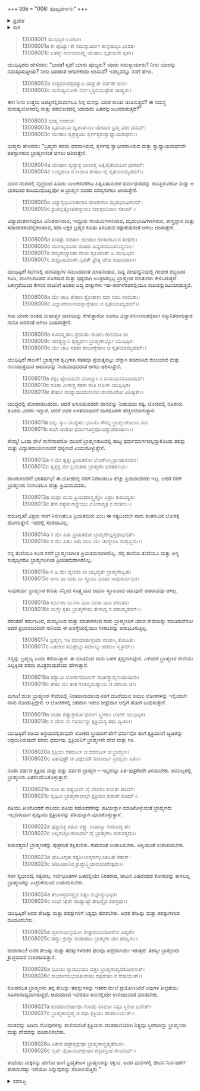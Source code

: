 +++
title = "008: ಪೂಜ್ಯವರ್ಣನಃ"
+++

<details><summary>ಪ್ರವೇಶ</summary>


।।   ಓಂ ಓಂ ನಮೋ ನಾರಾಯಣಾಯ।।   ಶ್ರೀ ವೇದವ್ಯಾಸಾಯ ನಮಃ ।।

ಶ್ರೀ ಕೃಷ್ಣದ್ವೈಪಾಯನ ವೇದವ್ಯಾಸ ವಿರಚಿತ  

**ಶ್ರೀ ಮಹಾಭಾರತ**

**ಅನುಶಾಸನ ಪರ್ವ**

**ದಾನಧರ್ಮ ಪರ್ವ**

**ಅಧ್ಯಾಯ 8**


</details>

<details><summary>ಸಾರ</summary>

“ನೀನು ಯಾರಂತಾಗಲು ಬಯಸುತ್ತೀಯೆ? ಯಾರನ್ನು ಪೂಜಿಸುತ್ತೀಯೆ?” ಎಂದು ಯುಧಿಷ್ಠಿರನು ಕೇಳಲು ಭೀಷ್ಮನು  ತಾನು ಬ್ರಾಹ್ಮಣರಂತಾಗಲು ಬಯಸುತ್ತೇನೆ ಮತ್ತು ಬ್ರಾಹ್ಮಣರನ್ನು ಪೂಜಿಸುತ್ತೇನೆ ಎನ್ನುವುದು (1-28).


</details>


> 13008001 ಯುಧಿಷ್ಠಿರ ಉವಾಚ।  
13008001a ಕೇ ಪೂಜ್ಯಾಃ ಕೇ ನಮಸ್ಕಾರ್ಯಾಃ ಕಾನ್ನಮಸ್ಯಸಿ ಭಾರತ।  
13008001c ಏತನ್ಮೇ ಸರ್ವಮಾಚಕ್ಷ್ವ ಯೇಷಾಂ ಸ್ಪೃಹಯಸೇ ನೃಪ।।

ಯುಧಿಷ್ಠಿರನು ಹೇಳಿದನು: “ಭಾರತ! ನೃಪ! ಯಾರು ಪೂಜ್ಯರು? ಯಾರು ನಮಸ್ಕಾರ್ಯರು? ನೀನು ಯಾರನ್ನು ನಮಸ್ಕರಿಸುತ್ತೀಯೆ? ನೀನು ಯಾರಂತೆ ಆಗಬೇಕೆಂದು ಆಶಿಸುವೆ? ಇವೆಲ್ಲವನ್ನೂ ನನಗೆ ಹೇಳು.

> 13008002a ಉತ್ತಮಾಪದ್ಗತಸ್ಯಾಪಿ ಯತ್ರ ತೇ ವರ್ತತೇ ಮನಃ।  
13008002c ಮನುಷ್ಯಲೋಕೇ ಸರ್ವಸ್ಮಿನ್ಯದಮುತ್ರೇಹ ಚಾಪ್ಯುತ।।

ಈಗ ನೀನು ಉತ್ತಮ ಆಪತ್ತಿನಲ್ಲಿರುವಾಗಲೂ ನಿನ್ನ ಮನಸ್ಸು ಯಾರ ಕುರಿತು ಚಿಂತಿಸುತ್ತದೆ? ಈ ಸಮಸ್ತ ಮನುಷ್ಯಲೋಕದಲ್ಲಿ ಮತ್ತು ಪರಲೋಕದಲ್ಲಿ ಯಾವುದು ಹಿತವನ್ನುಂಟುಮಾಡುತ್ತದೆ?”

> 13008003 ಭೀಷ್ಮ ಉವಾಚ।  
13008003a ಸ್ಪೃಹಯಾಮಿ ದ್ವಿಜಾತೀನಾಂ ಯೇಷಾಂ ಬ್ರಹ್ಮ ಪರಂ ಧನಮ್।  
13008003c ಯೇಷಾಂ ಸ್ವಪ್ರತ್ಯಯಃ ಸ್ವರ್ಗಸ್ತಪಃಸ್ವಾಧ್ಯಾಯಸಾಧನಃ।।

ಭೀಷ್ಮನು ಹೇಳಿದನು: “ಬ್ರಹ್ಮವೇ ಪರಮ ಧನವಾಗಿರುವ, ಸ್ವರ್ಗವು ಸ್ವಾಧೀನವಾಗಿರುವ ಮತ್ತು ಸ್ವಾಧ್ಯಾಯಸಾಧನವೇ ತಪಸ್ಸಾಗಿರುವ ಬ್ರಾಹ್ಮಣನಂತೆ ಆಗಲು ಆಶಿಸುತ್ತೇನೆ.

> 13008004a ಯೇಷಾಂ ವೃದ್ಧಾಶ್ಚ ಬಾಲಾಶ್ಚ ಪಿತೃಪೈತಾಮಹೀಂ ಧುರಮ್।  
13008004c ಉದ್ವಹಂತಿ ನ ಸೀದಂತಿ ತೇಷಾಂ ವೈ ಸ್ಪೃಹಯಾಮ್ಯಹಮ್।।

ಯಾರ ವಂಶದಲ್ಲಿ ವೃದ್ಧರಿಂದ ಹಿಡಿದು ಬಾಲಕರವರೆಗೂ ಪಿತೃಪಿತಾಮಹರ ಧರ್ಮಧುರವನ್ನು ಹೊತ್ತಿರುವರೋ ಮತ್ತು ಆ ಭಾರದಿಂದ ಕುಸಿಯುವುದಿಲ್ಲವೋ ಆ ಬ್ರಾಹ್ಮಣ ವಂಶದ ಸದಸ್ಯನಾಗಲು ಆಶಿಸುತ್ತೇನೆ.

> 13008005a ವಿದ್ಯಾಸ್ವಭಿವಿನೀತಾನಾಂ ದಾಂತಾನಾಂ ಮೃದುಭಾಷಿಣಾಮ್।  
13008005c ಶ್ರುತವೃತ್ತೋಪಪನ್ನಾನಾಂ ಸದಾಕ್ಷರವಿದಾಂ ಸತಾಮ್।।

ವಿದ್ಯಾವಂತರಾಗಿದ್ದರೂ ವಿನೀತರಾಗಿರುವ, ಇಂದ್ರಿಯ ಸಂಯಮಿಗಳಾಗಿರುವ, ಮೃದುಭಾಷಿಗಳಾಗಿರುವ, ಶಾಸ್ತ್ರಜ್ಞಾನ ಮತ್ತು ಸದಾಚಾರಸಂಪನ್ನರಾಗಿರುವ, ಸದಾ ಅಕ್ಷರ ಬ್ರಹ್ಮನ ಕುರಿತು ತಿಳಿದಿರುವ ಸತ್ಪುರುಷರಂತೆ ಆಗಲು ಆಶಿಸುತ್ತೇನೆ.

> 13008006a ಸಂಸತ್ಸು ವದತಾಂ ಯೇಷಾಂ ಹಂಸಾನಾಮಿವ ಸಂಘಶಃ।  
13008006c ಮಂಗಲ್ಯರೂಪಾ ರುಚಿರಾ ದಿವ್ಯಜೀಮೂತನಿಃಸ್ವನಾಃ।।  
13008007a ಸಮ್ಯಗುಚ್ಚಾರಿತಾ ವಾಚಃ ಶ್ರೂಯಂತೇ ಹಿ ಯುಧಿಷ್ಠಿರ।  
13008007c ಶುಶ್ರೂಷಮಾಣೇ ನೃಪತೌ ಪ್ರೇತ್ಯ ಚೇಹ ಸುಖಾವಹಾಃ।।

ಯುಧಿಷ್ಠಿರ! ಸಭೆಗಳಲ್ಲಿ ಹಂಸಪಕ್ಷಿಗಳ ಸಮೂಹದಂತೆ ಮಾತನಾಡುವ, ದಿವ್ಯ ಮೇಘಧ್ವನಿಯಲ್ಲಿ ಗಂಭೀರ ಶಬ್ಧದಿಂದ ಕೂಡಿ, ಮಂಗಲರೂಪದ ಸೊಗಸಾದ ಮತ್ತು ಸ್ಪಷ್ಟವಾಗಿ ಉಚ್ಚರಿಸಲ್ಪಟ್ಟ ಬ್ರಾಹ್ಮಣರ ಮಾತುಗಳು ಕೇಳಿಬರುತ್ತವೆ. ಏಕಾಗ್ರತೆಯಿಂದ ಕೇಳುವ ರಾಜನಿಗೆ ಅಂತಹ ದಿವ್ಯ ವಾಕ್ಕುಗಳು ಇಹ-ಪರಗಳೆರಡರಲ್ಲಿಯೂ ಸುಖವನ್ನುಂಟುಮಾಡುತ್ತವೆ.

> 13008008a ಯೇ ಚಾಪಿ ತೇಷಾಂ ಶ್ರೋತಾರಃ ಸದಾ ಸದಸಿ ಸಂಮತಾಃ।  
13008008c ವಿಜ್ಞಾನಗುಣಸಂಪನ್ನಾಸ್ತೇಷಾಂ ಚ ಸ್ಪೃಹಯಾಮ್ಯಹಮ್।।

ಸದಾ ಯಾರು ಅಂತಹ ಮಹಾತ್ಮರ ವಾಣಿಯನ್ನು ಕೇಳುತ್ತಾರೋ ಅವರೂ ವಿಜ್ಞಾನಗುಣಸಂಪನ್ನರಾಗಿ ಸನ್ಮಾನಿತರಾಗುತ್ತಾರೆ. ನಾನೂ ಅವರಂತೆ ಆಗಲು ಬಯಸುತ್ತೇನೆ.

> 13008009a ಸುಸಂಸ್ಕೃತಾನಿ ಪ್ರಯತಾಃ ಶುಚೀನಿ ಗುಣವಂತಿ ಚ।  
13008009c ದದತ್ಯನ್ನಾನಿ ತೃಪ್ತ್ಯರ್ಥಂ ಬ್ರಾಹ್ಮಣೇಭ್ಯೋ ಯುಧಿಷ್ಠಿರ।  
13008009e ಯೇ ಚಾಪಿ ಸತತಂ ರಾಜಂಸ್ತೇಷಾಂ ಚ ಸ್ಪೃಹಯಾಮ್ಯಹಮ್।।

ಯುಧಿಷ್ಠಿರ! ರಾಜನ್! ಬ್ರಾಹ್ಮಣರ ತೃಪ್ತಿಗಾಗಿ ಸತತವೂ ಪ್ರಯತ್ನಪಟ್ಟು ಚೆನ್ನಾಗಿ ತಯಾರಿಸಿದ ಶುಚಿಯಾದ ಮತ್ತು ಗುಣಯುಕ್ತವಾದ ಆಹಾರವನ್ನು ನೀಡುವಂಥವರಂತೆ ಆಗಲು ಆಶಿಸುತ್ತೇನೆ.

> 13008010a ಶಕ್ಯಂ ಹ್ಯೇವಾಹವೇ ಯೋದ್ಧುಂ ನ ದಾತುಮನಸೂಯಿತಮ್।  
13008010c ಶೂರಾ ವೀರಾಶ್ಚ ಶತಶಃ ಸಂತಿ ಲೋಕೇ ಯುಧಿಷ್ಠಿರ।  
13008010e ತೇಷಾಂ ಸಂಖ್ಯಾಯಮಾನಾನಾಂ ದಾನಶೂರೋ ವಿಶಿಷ್ಯತೇ।।

ಯುದ್ಧದಲ್ಲಿ ಹೋರಾಡಬಹುದು. ಆದರೆ ಅಸೂಯೆಪಡದೇ ದಾನವನ್ನು ನೀಡುವುದು ಕಷ್ಟ. ಲೋಕದಲ್ಲಿ ನೂರಾರು ಶೂರರು ವೀರರು ಇದ್ದಾರೆ. ಆದರೆ ಅವರ ಅಳತೆಮಾಡಿದರೆ ದಾನಶೂರರೇ ಹೆಚ್ಚಿನವರಾಗುತ್ತಾರೆ.

> 13008011a ಧನ್ಯಃ ಸ್ಯಾಂ ಯದ್ಯಹಂ ಭೂಯಃ ಸೌಮ್ಯ ಬ್ರಾಹ್ಮಣಕೋಽಪಿ ವಾ।  
13008011c ಕುಲೇ ಜಾತೋ ಧರ್ಮಗತಿಸ್ತಪೋವಿದ್ಯಾಪರಾಯಣಃ।।

ಸೌಮ್ಯ! ಒಂದು ವೇಳೆ ನಾನೇನಾದರೋ ಮುಂದೆ ಬ್ರಾಹ್ಮಣಕುಲದಲ್ಲಿ ಹುಟ್ಟಿ ಧರ್ಮಮಾರ್ಗದಲ್ಲಿದ್ದುಕೊಂಡು ತಪಸ್ಸು ಮತ್ತು ವಿದ್ಯಾಪರಾಯಣನಾದರೆ ಧನ್ಯನಾದೆ ಎಂದುಕೊಳ್ಳುತ್ತೇನೆ.

> 13008012a ನ ಮೇ ತ್ವತ್ತಃ ಪ್ರಿಯತರೋ ಲೋಕೇಽಸ್ಮಿನ್ಪಾಂಡುನಂದನ।  
13008012c ತ್ವತ್ತಶ್ಚ ಮೇ ಪ್ರಿಯತರಾ ಬ್ರಾಹ್ಮಣಾ ಭರತರ್ಷಭ।।

ಪಾಂಡುನಂದನ! ಭರತರ್ಷಭ! ಈ ಲೋಕದಲ್ಲಿ ನನಗೆ ನಿನಗಿಂತಲೂ ಹೆಚ್ಚು ಪ್ರಿಯರಾದವರು ಇಲ್ಲ. ಆದರೆ ನನಗೆ ಬ್ರಾಹ್ಮಣರು ನಿನಗಿಂತಲೂ ಹೆಚ್ಚು ಪ್ರಿಯರಾದವರು.

> 13008013a ಯಥಾ ಮಮ ಪ್ರಿಯತರಾಸ್ತ್ವತ್ತೋ ವಿಪ್ರಾಃ ಕುರೂದ್ವಹ।  
13008013c ತೇನ ಸತ್ಯೇನ ಗಚ್ಚೇಯಂ ಲೋಕಾನ್ಯತ್ರ ಸ ಶಂತನುಃ।।

ಕುರೂದ್ವಹ! ವಿಪ್ರರು ನನಗೆ ನಿನಗಿಂತಲೂ ಪ್ರಿಯತಮರು ಎಂಬ ಈ ಸತ್ಯದಿಂದಲೇ ನಾನು ಶಂತನುವಿನ ಲೋಕಕ್ಕೆ ಹೋಗುತ್ತೇನೆ. ಇದರಲ್ಲಿ ಸಂಶಯವಿಲ್ಲ.

> 13008014a ನ ಮೇ ಪಿತಾ ಪ್ರಿಯತರೋ ಬ್ರಾಹ್ಮಣೇಭ್ಯಸ್ತಥಾಭವತ್।  
13008014c ನ ಮೇ ಪಿತುಃ ಪಿತಾ ವಾಪಿ ಯೇ ಚಾನ್ಯೇಽಪಿ ಸುಹೃಜ್ಜನಾಃ।।

ನನ್ನ ತಂದೆಯೂ ಕೂಡ ನನಗೆ ಬ್ರಾಹ್ಮಣರಿಗಿಂತ ಪ್ರಿಯತಮನಾಗಿರಲಿಲ್ಲ. ನನ್ನ ತಂದೆಯ ತಂದೆಯೂ ಮತ್ತು ಅನ್ಯ ಸುಹೃಜ್ಜನರೂ ಬ್ರಾಹ್ಮಣರಿಗಿಂತ ಪ್ರಿಯತಮರಾಗಿರಲಿಲ್ಲ.

> 13008015a ನ ಹಿ ಮೇ ವೃಜಿನಂ ಕಿಂ ಚಿದ್ವಿದ್ಯತೇ ಬ್ರಾಹ್ಮಣೇಷ್ವಿಹ।  
13008015c ಅಣು ವಾ ಯದಿ ವಾ ಸ್ಥೂಲಂ ವಿದಿತಂ ಸಾಧುಕರ್ಮಭಿಃ।।

ಸಾಧುಕರ್ಮಿ ಬ್ರಾಹ್ಮಣರ ಕುರಿತು ನನ್ನಿಂದ ಸೂಕ್ಷ್ಮವಾದ ಅಥವಾ ಸ್ಥೂಲವಾದ ಯಾವುದೇ ಅಪರಾಧವೂ ಆಗಿಲ್ಲ.

> 13008016a ಕರ್ಮಣಾ ಮನಸಾ ವಾಪಿ ವಾಚಾ ವಾಪಿ ಪರಂತಪ।  
13008016c ಯನ್ಮೇ ಕೃತಂ ಬ್ರಾಹ್ಮಣೇಷು ತೇನಾದ್ಯ ನ ತಪಾಮ್ಯಹಮ್।।

ಪರಂತಪ! ಕರ್ಮದಿಂದ, ಮನಸ್ಸಿನಿಂದ ಮತ್ತು ಮಾತುಗಳಿಂದ ನಾನು ಬ್ರಾಹ್ಮಣರಿಗೆ ಯಾವ ಸೇವೆಯನ್ನು ಮಾಡಿರುವೆನೋ ಅದರ ಪ್ರಭಾವದಿಂದಲೇ ನಾನಿಂದು ಈ ಅವಸ್ಥೆಯಲ್ಲಿಯೂ ಸಂಕಟವನ್ನು ಅನುಭವಿಸುತ್ತಿಲ್ಲ.

> 13008017a ಬ್ರಹ್ಮಣ್ಯ ಇತಿ ಮಾಮಾಹುಸ್ತಯಾ ವಾಚಾಸ್ಮಿ ತೋಷಿತಃ।  
13008017c ಏತದೇವ ಪವಿತ್ರೇಭ್ಯಃ ಸರ್ವೇಭ್ಯಃ ಪರಮಂ ಸ್ಮೃತಮ್।।

ನನ್ನನ್ನು ಬ್ರಹ್ಮಣ್ಯ ಎಂದು ಕರೆಯುತ್ತಾರೆ. ಈ ಮಾತಿನಿಂದ ನಾನು ಬಹಳ ತೃಪ್ತನಾಗಿದ್ದೇನೆ. ಏಕೆಂದರೆ ಬ್ರಾಹ್ಮಣರ ಸೇವೆಯೇ ಎಲ್ಲಕ್ಕಿಂತ ಪರಮ ಪವಿತ್ರವಾದುದೆಂದು ಹೇಳುತ್ತಾರೆ.

> 13008018a ಪಶ್ಯಾಮಿ ಲೋಕಾನಮಲಾನ್ ಶುಚೀನ್ಬ್ರಾಹ್ಮಣಯಾಯಿನಃ।  
13008018c ತೇಷು ಮೇ ತಾತ ಗಂತವ್ಯಮಹ್ನಾಯ ಚ ಚಿರಾಯ ಚ।।

ಮಗೂ! ಶುಚೀ ಬ್ರಾಹ್ಮಣರ ಸೇವೆಯಲ್ಲಿ ನಿರತನಾದುದರಿಂದ ನನಗೆ ದೊರೆಯುವ ಅಮಲ ಲೋಕಗಳನ್ನು ಇಲ್ಲಿಂದಲೇ ನಾನು ನೋಡುತ್ತಿದ್ದೇನೆ. ಆ ಲೋಕಗಳಲ್ಲಿ ಚಿರವಾಗಿ ಇರಲು ಶೀಘ್ರವಾಗಿ ಅಲ್ಲಿಗೆ ಹೋಗ ಬಯಸುತ್ತೇನೆ.

> 13008019a ಯಥಾ ಪತ್ಯಾಶ್ರಯೋ ಧರ್ಮಃ ಸ್ತ್ರೀಣಾಂ ಲೋಕೇ ಯುಧಿಷ್ಠಿರ।  
13008019c ಸ ದೇವಃ ಸಾ ಗತಿರ್ನಾನ್ಯಾ ಕ್ಷತ್ರಿಯಸ್ಯ ತಥಾ ದ್ವಿಜಾಃ।।

ಯುಧಿಷ್ಠಿರ! ಪತಿಯ ಅಶ್ರಯದಲ್ಲಿರುವುದೇ ಲೋಕದ ಸ್ತ್ರೀಯರಿಗೆ ಹೇಗೆ ಧರ್ಮವೋ ಹಾಗೆ ಕ್ಷತ್ರಿಯನಿಗೆ ದ್ವಿಜರನ್ನು ಆಶ್ರಯಿಸಿರುವುದೇ ಪರಮ ಧರ್ಮವು. ಕ್ಷತ್ರಿಯನಿಗೆ ಬ್ರಾಹ್ಮಣನೇ ದೇವ ಮತ್ತು ಗತಿ.

> 13008020a ಕ್ಷತ್ರಿಯಃ ಶತವರ್ಷೀ ಚ ದಶವರ್ಷೀ ಚ ಬ್ರಾಹ್ಮಣಃ।  
13008020c ಪಿತಾಪುತ್ರೌ ಚ ವಿಜ್ಞೇಯೌ ತಯೋರ್ಹಿ ಬ್ರಾಹ್ಮಣಃ ಪಿತಾ।।

ನೂರು ವರ್ಷದ ಕ್ಷತ್ರಿಯ ಮತ್ತು ಹತ್ತು ವರ್ಷದ ಬ್ರಾಹ್ಮಣ – ಇಬ್ಬರನ್ನೂ ಪಿತ-ಪುತ್ರರೆಂದೇ ತಿಳಿಯಬೇಕು. ಅವರಿಬ್ಬರಲ್ಲಿ ಬ್ರಾಹ್ಮಣನು ಪಿತನೆಂದೆನಿಸಿಕೊಳ್ಳುತ್ತಾನೆ.

> 13008021a ನಾರೀ ತು ಪತ್ಯಭಾವೇ ವೈ ದೇವರಂ ಕುರುತೇ ಪತಿಮ್।  
13008021c ಪೃಥಿವೀ ಬ್ರಾಹ್ಮಣಾಲಾಭೇ ಕ್ಷತ್ರಿಯಂ ಕುರುತೇ ಪತಿಮ್।।

ಪತಿಯು ತೀರಿಕೊಂಡರೆ ನಾರಿಯು ಪತಿಯ ಸಹೋದರನನ್ನು ಪತಿಯನ್ನಾಗಿ ಮಾಡಿಕೊಳ್ಳುವಂತೆ ಬ್ರಾಹ್ಮಣರು ಇಲ್ಲದಿರುವಾಗ ಪೃಥ್ವಿಯು ಕ್ಷತ್ರಿಯನನ್ನು ಪತಿಯನ್ನಾಗಿ ಮಾಡಿಕೊಳ್ಳುತ್ತಾಳೆ.

> 13008022a ಪುತ್ರವಚ್ಚ ತತೋ ರಕ್ಷ್ಯಾ ಉಪಾಸ್ಯಾ ಗುರುವಚ್ಚ ತೇ।  
13008022c ಅಗ್ನಿವಚ್ಚೋಪಚರ್ಯಾ ವೈ ಬ್ರಾಹ್ಮಣಾಃ ಕುರುಸತ್ತಮ।।

ಕುರುಸತ್ತಮ! ಬ್ರಾಹ್ಮಣರನ್ನು ಪುತ್ರರಂತೆ ರಕ್ಷಿಸಬೇಕು. ಗುರುವಂತೆ ಉಪಾಸಿಸಬೇಕು. ಅಗ್ನಿಯಂತೆ ಉಪಚರಿಸಬೇಕು.

> 13008023a ಋಜೂನ್ಸತಃ ಸತ್ಯಶೀಲಾನ್ಸರ್ವಭೂತಹಿತೇ ರತಾನ್।  
13008023c ಆಶೀವಿಷಾನಿವ ಕ್ರುದ್ಧಾನ್ದ್ವಿಜಾನುಪಚರೇತ್ಸದಾ।।

ಸರಳ ಸ್ವಭಾವದ, ಸತ್ಯಶೀಲ, ಸರ್ವಭೂತಗಳ ಹಿತದಲ್ಲಿಯೇ ನಿರತರಾದ, ಹಾವಿನ ವಿಷದಂಥಹ ಕೋಪವನ್ನು ತಾಳಬಲ್ಲ ಬ್ರಾಹ್ಮಣರನ್ನು ಎಚ್ಚರಿಕೆಯಿಂದ ಉಪಚರಿಸಬೇಕು.

> 13008024a ತೇಜಸಸ್ತಪಸಶ್ಚೈವ ನಿತ್ಯಂ ಬಿಭ್ಯೇದ್ಯುಧಿಷ್ಠಿರ।  
13008024c ಉಭೇ ಚೈತೇ ಪರಿತ್ಯಾಜ್ಯೇ ತೇಜಶ್ಚೈವ ತಪಸ್ತಥಾ।।

ಯುಧಿಷ್ಠಿರ! ಅವರ ತೇಜಸ್ಸು ಮತ್ತು ತಪಸ್ಸುಗಳಿಗೆ ನಿತ್ಯವೂ ಹೆದರಬೇಕು. ಅವರ ತೇಜಸ್ಸು ಮತ್ತು ತಪಸ್ಸುಗಳಿಂದ ದೂರವಿರಬೇಕು.

> 13008025a ವ್ಯವಸಾಯಸ್ತಯೋಃ ಶೀಘ್ರಮುಭಯೋರೇವ ವಿದ್ಯತೇ।  
13008025c ಹನ್ಯುಃ ಕ್ರುದ್ಧಾ ಮಹಾರಾಜ ಬ್ರಾಹ್ಮಣಾ ಯೇ ತಪಸ್ವಿನಃ।।

ಮಹಾರಾಜ! ಅವರ ತೇಜಸ್ಸು ಮತ್ತು ತಪಸ್ಸುಗಳೆರಡರ ಫಲವೂ ತೀವ್ರವಾಗಿಯೇ ಇರುತ್ತದೆ. ತಪಸ್ವೀ ಬ್ರಾಹ್ಮಣರು ಕ್ರುದ್ಧರಾದರೆ ನಾಶಪಡಿಸುತ್ತಾರೆ.

> 13008026a ಭೂಯಃ ಸ್ಯಾದುಭಯಂ ದತ್ತಂ ಬ್ರಾಹ್ಮಣಾದ್ಯದಕೋಪನಾತ್।  
13008026c ಕುರ್ಯಾದುಭಯತಃಶೇಷಂ ದತ್ತಶೇಷಂ ನ ಶೇಷಯೇತ್।।

ಕೋಪರಹಿತ ಬ್ರಾಹ್ಮಣನು ತನ್ನ ತೇಜಸ್ಸು-ತಪಸ್ಸುಗಳನ್ನು ಇತರರ ಮೇಲೆ ಪ್ರಯೋಗಿಸಿದರೆ ಅವುಗಳ ತೀವ್ರತೆಯು ಸಹಿಸಲಸಾಧ್ಯವಾಗಿರುತ್ತದೆ. ಆದುದರಿಂದ ಇವೆರಡೂ ಅವನಲ್ಲಿಯೇ ಉಳಿಯುವಂತೆ ಮಾಡಬೇಕು.

> 13008027a ದಂಡಪಾಣಿರ್ಯಥಾ ಗೋಷು ಪಾಲೋ ನಿತ್ಯಂ ಸ್ಥಿರೋ ಭವೇತ್।  
13008027c ಬ್ರಾಹ್ಮಣಾನ್ಬ್ರಹ್ಮ ಚ ತಥಾ ಕ್ಷತ್ರಿಯಃ ಪರಿಪಾಲಯೇತ್।।

ದಂಡವನ್ನು ಹಿಡಿದು ಗೋವುಗಳನ್ನು ಪಾಲಿಸುವಂತೆ ಕ್ಷತ್ರಿಯನು ದಂಡಪಾಣಿಯಾಗಿ ನಿತ್ಯವೂ ಸ್ಥಿರನಾಗಿದ್ದು ಬ್ರಾಹ್ಮಣರು ಮತ್ತು ವೇದವನ್ನು ಪರಿಪಾಲಿಸಬೇಕು.

> 13008028a ಪಿತೇವ ಪುತ್ರಾನ್ರಕ್ಷೇಥಾ ಬ್ರಾಹ್ಮಣಾನ್ಬ್ರಹ್ಮತೇಜಸಃ।  
13008028c ಗೃಹೇ ಚೈಷಾಮವೇಕ್ಷೇಥಾಃ ಕಚ್ಚಿದಸ್ತೀಹ ಜೀವನಮ್।।

ತಂದೆಯು ಮಕ್ಕಳನ್ನು ಹೇಗೋ ಹಾಗೆ ಬ್ರಹ್ಮತೇಜಸ ಬ್ರಾಹ್ಮಣರನ್ನು ರಕ್ಷಿಸು. ಅವರ ಮನೆಗಳಲ್ಲಿ ಜೀವನ ನಿರ್ವಹಣೆಗೆ ಸಾಕಾಗುವಷ್ಟು ಇವೆಯೋ ಎನ್ನುವುದನ್ನು ಪರಿಶೀಲಿಸುತ್ತಿರು.”



<details><summary>ಸಮಾಪ್ತಿ</summary>

ಇತಿ ಶ್ರೀಮಹಾಭಾರತೇ ಅನುಶಾಸನ ಪರ್ವಣಿ ದಾನಧರ್ಮ ಪರ್ವಣಿ ಪೂಜ್ಯವರ್ಣನೇ ಅಷ್ಟೋಽಧ್ಯಾಯಃ।।  
ಇದು ಶ್ರೀಮಹಾಭಾರತದಲ್ಲಿ ಅನುಶಾಸನ ಪರ್ವದಲ್ಲಿ ದಾನಧರ್ಮ ಪರ್ವದಲ್ಲಿ ಪೂಜ್ಯವರ್ಣನ ಎಂಟನೇ ಅಧ್ಯಾಯವು.


</details>
